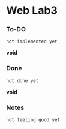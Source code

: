 # Web Lab3
### To-DO 
```
not implemented yet
```
**void**

### Done
```
not done yet
```
**void**

### Notes
```
not feeling good yet
```
